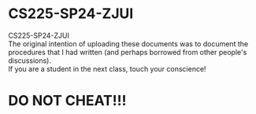 # CS225-SP24-ZJUI  
CS225-SP24-ZJUI  
The original intention of uploading these documents was to document the procedures that I had written (and perhaps borrowed from other people's discussions).  
If you are a student in the next class, touch your conscience!  

DO NOT CHEAT!!!  
===============
